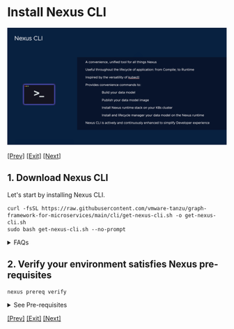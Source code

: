 # Install Nexus CLI

![InstallCLI](../images/Playground-2-install-cli.png)

[[Prev]](Playground.md) [[Exit]](../../README.md)  [[Next]](Playground-SockShop.md)

## 1. Download Nexus CLI

Let's start by installing Nexus CLI.

```
curl -fsSL https://raw.githubusercontent.com/vmware-tanzu/graph-framework-for-microservices/main/cli/get-nexus-cli.sh -o get-nexus-cli.sh
sudo bash get-nexus-cli.sh --no-prompt
```

<details><summary>FAQs</summary>
      
Nexus install with default settings and to default location
```
       ❯ sudo bash get-nexus-cli.sh --no-prompt
       Downloading Nexus ...
       Version: v0.0.149
       Image repository: gcr.io/nsx-sm/nexus/nexus-cli
       Directory: /usr/local/bin

       Nexus (v0.0.149) installed in /usr/local/bin/nexus
       Run "nexus help" to get started
```
	
Nexus install with user customization

```
	❯ sudo bash get-nexus-cli.sh
         Downloading Nexus ...
         Version: v0.0.149
         Image repository: gcr.io/nsx-sm/nexus/nexus-cli
         Directory: /usr/local/bin

         Would you like to customize installation [y/n]:
         y
         Image repository [gcr.io/nsx-sm/nexus/nexus-cli]:
         Version [v0.0.149]:v0.0.148
         Directory [/usr/local/bin]:
         Nexus (v0.0.148) installed in /usr/local/bin/nexus
         Run "nexus help" to get started
```
   
Nexus install with specfic version
```
	sudo bash get-nexus-cli.sh  -v v0.0.148
	```
	
    Nexus install with specfic version/Image/Directory	
	```
	sudo bash get-nexus-cli.sh -r gcr.io/nsx-sm/nexus/nexus-cli -v v0.0.148 -d /usr/local/bin
```
   
</details>
    
## 2. Verify your environment satisfies Nexus pre-requisites

```
nexus prereq verify
```

<details><summary>See Pre-requisites</summary>

    a. To list all relevant pre-requisites:

        nexus prereq list

</details>


[[Prev]](Playground.md) [[Exit]](../../README.md)  [[Next]](Playground-SockShop.md)